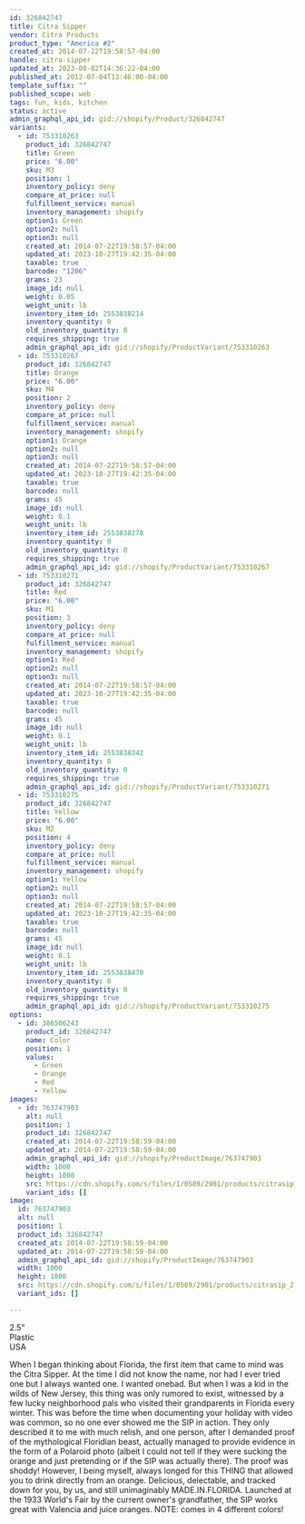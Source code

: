 ```yaml
---
id: 326842747
title: Citra Sipper
vendor: Citra Products
product_type: "America #2"
created_at: 2014-07-22T19:58:57-04:00
handle: citra-sipper
updated_at: 2023-08-02T14:36:22-04:00
published_at: 2012-07-04T13:46:00-04:00
template_suffix: ""
published_scope: web
tags: fun, kids, kitchen
status: active
admin_graphql_api_id: gid://shopify/Product/326842747
variants:
  - id: 753310263
    product_id: 326842747
    title: Green
    price: "6.00"
    sku: M3
    position: 1
    inventory_policy: deny
    compare_at_price: null
    fulfillment_service: manual
    inventory_management: shopify
    option1: Green
    option2: null
    option3: null
    created_at: 2014-07-22T19:58:57-04:00
    updated_at: 2023-10-27T19:42:35-04:00
    taxable: true
    barcode: "1206"
    grams: 23
    image_id: null
    weight: 0.05
    weight_unit: lb
    inventory_item_id: 2553838214
    inventory_quantity: 0
    old_inventory_quantity: 0
    requires_shipping: true
    admin_graphql_api_id: gid://shopify/ProductVariant/753310263
  - id: 753310267
    product_id: 326842747
    title: Orange
    price: "6.00"
    sku: M4
    position: 2
    inventory_policy: deny
    compare_at_price: null
    fulfillment_service: manual
    inventory_management: shopify
    option1: Orange
    option2: null
    option3: null
    created_at: 2014-07-22T19:58:57-04:00
    updated_at: 2023-10-27T19:42:35-04:00
    taxable: true
    barcode: null
    grams: 45
    image_id: null
    weight: 0.1
    weight_unit: lb
    inventory_item_id: 2553838278
    inventory_quantity: 0
    old_inventory_quantity: 0
    requires_shipping: true
    admin_graphql_api_id: gid://shopify/ProductVariant/753310267
  - id: 753310271
    product_id: 326842747
    title: Red
    price: "6.00"
    sku: M1
    position: 3
    inventory_policy: deny
    compare_at_price: null
    fulfillment_service: manual
    inventory_management: shopify
    option1: Red
    option2: null
    option3: null
    created_at: 2014-07-22T19:58:57-04:00
    updated_at: 2023-10-27T19:42:35-04:00
    taxable: true
    barcode: null
    grams: 45
    image_id: null
    weight: 0.1
    weight_unit: lb
    inventory_item_id: 2553838342
    inventory_quantity: 0
    old_inventory_quantity: 0
    requires_shipping: true
    admin_graphql_api_id: gid://shopify/ProductVariant/753310271
  - id: 753310275
    product_id: 326842747
    title: Yellow
    price: "6.00"
    sku: M2
    position: 4
    inventory_policy: deny
    compare_at_price: null
    fulfillment_service: manual
    inventory_management: shopify
    option1: Yellow
    option2: null
    option3: null
    created_at: 2014-07-22T19:58:57-04:00
    updated_at: 2023-10-27T19:42:35-04:00
    taxable: true
    barcode: null
    grams: 45
    image_id: null
    weight: 0.1
    weight_unit: lb
    inventory_item_id: 2553838470
    inventory_quantity: 0
    old_inventory_quantity: 0
    requires_shipping: true
    admin_graphql_api_id: gid://shopify/ProductVariant/753310275
options:
  - id: 386506243
    product_id: 326842747
    name: Color
    position: 1
    values:
      - Green
      - Orange
      - Red
      - Yellow
images:
  - id: 763747903
    alt: null
    position: 1
    product_id: 326842747
    created_at: 2014-07-22T19:58:59-04:00
    updated_at: 2014-07-22T19:58:59-04:00
    admin_graphql_api_id: gid://shopify/ProductImage/763747903
    width: 1000
    height: 1000
    src: https://cdn.shopify.com/s/files/1/0589/2901/products/citrasip_2.jpeg?v=1406073539
    variant_ids: []
image:
  id: 763747903
  alt: null
  position: 1
  product_id: 326842747
  created_at: 2014-07-22T19:58:59-04:00
  updated_at: 2014-07-22T19:58:59-04:00
  admin_graphql_api_id: gid://shopify/ProductImage/763747903
  width: 1000
  height: 1000
  src: https://cdn.shopify.com/s/files/1/0589/2901/products/citrasip_2.jpeg?v=1406073539
  variant_ids: []

---
```


2.5"  
Plastic  
USA

When I began thinking about Florida, the first item that came to mind was the Citra Sipper. At the time I did not know the name, nor had I ever tried one but I always wanted one. I wanted onebad. But when I was a kid in the wilds of New Jersey, this thing was only rumored to exist, witnessed by a few lucky neighborhood pals who visited their grandparents in Florida every winter. This was before the time when documenting your holiday with video was common, so no one ever showed me the SIP in action. They only described it to me with much relish, and one person, after I demanded proof of the mythological Floridian beast, actually managed to provide evidence in the form of a Polaroid photo (albeit I could not tell if they were sucking the orange and just pretending or if the SIP was actually there). The proof was shoddy! However, I being myself, always longed for this THING that allowed you to drink directly from an orange. Delicious, delectable, and tracked down for you, by us, and still unimaginably MADE.IN.FLORIDA. Launched at the 1933 World's Fair by the current owner's grandfather, the SIP works great with Valencia and juice oranges. NOTE: comes in 4 different colors!